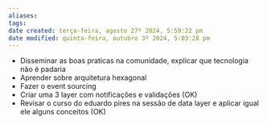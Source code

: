 ```yaml
---
aliases: 
tags: 
date created: terça-feira, agosto 27º 2024, 5:59:22 pm
date modified: quinta-feira, outubro 3º 2024, 5:03:28 pm
---
```

- Disseminar as boas praticas na comunidade, explicar que tecnologia não é padaria
- Aprender sobre arquitetura hexagonal
- Fazer o event sourcing
- Criar uma 3 layer com notificações e validações (OK)
- Revisar o curso do eduardo pires na sessão de data layer e aplicar igual ele alguns conceitos (OK)